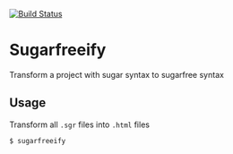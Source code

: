 [![Build Status](https://travis-ci.org/calebeby/sugarfreeify.svg?branch=master)](https://travis-ci.org/calebeby/sugarfreeify)

# Sugarfreeify

Transform a project with sugar syntax to sugarfree syntax

## Usage

Transform all `.sgr` files into `.html` files

```
$ sugarfreeify
```
